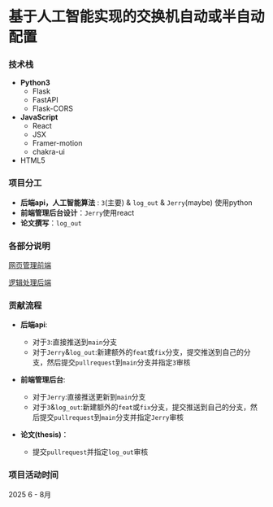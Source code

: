 # 基于人工智能实现的交换机自动或半自动配置

### 技术栈
- **Python3**
  - Flask 
  - FastAPI
  - Flask-CORS
- **JavaScript**
  - React
  - JSX
  - Framer-motion
  - chakra-ui
- HTML5

### 项目分工
- **后端api，人工智能算法** : `3`(主要) & `log_out` & `Jerry`(maybe) 使用python
- **前端管理后台设计**：`Jerry`使用react 
- **论文撰写**：`log_out`

### 各部分说明

[网页管理前端](https://github.com/Jerryplusy/AI-powered-switches/blob/main/src/frontend/README.md)

[逻辑处理后端](https://github.com/Jerryplusy/AI-powered-switches/blob/main/src/backend/README.md)

### 贡献流程

- **后端api**:
    - 对于`3`:直接推送到`main`分支
    - 对于`Jerry`&`log_out`:新建额外的`feat`或`fix`分支，提交推送到自己的分支，然后提交`pullrequest`到`main`分支并指定`3`审核

- **前端管理后台**:
    - 对于`Jerry`:直接推送更新到`main`分支
    - 对于`3`&`log_out`:新建额外的`feat`或`fix`分支，提交推送到自己的分支，然后提交`pullrequest`到`main`分支并指定`Jerry`审核

- **论文(thesis)**：
    - 提交`pullrequest`并指定`log_out`审核
### 项目活动时间
2025 6 - 8月

